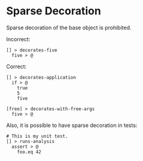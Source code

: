 # Sparse Decoration

Sparse decoration of the base object is prohibited.

Incorrect:

```eo
[] > decorates-five
  five > @
```

Correct:

```eo
[] > decorates-application
  if > @
    true
    5
    five
```

```eo
[free] > decorates-with-free-args
  five > @
```

Also, it is possible to have sparse decoration in tests:

```eo
# This is my unit test.
[] > runs-analysis
  assert > @
    foo.eq 42
```
